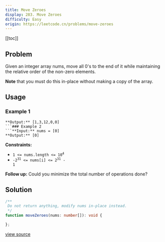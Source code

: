 ```yaml
---
title: Move Zeroes
display: 283. Move Zeroes
difficulty: Easy
origin: https://leetcode.cn/problems/move-zeroes
---
```


[[toc]]

## Problem

Given an integer array nums, move all 0&#39;s to the end of it while maintaining the relative order of the non-zero elements.

**Note** that you must do this in-place without making a copy of the array.

 ## Usage

### Example 1
```**Input:** nums = [0,1,0,3,12]
**Output:** [1,3,12,0,0]
```### Example 2
```**Input:** nums = [0]
**Output:** [0]
```
 
**Constraints:**

- <code>1 &lt;= nums.length &lt;= 10<sup>4</sup></code>
- <code>-2<sup>31</sup> &lt;= nums[i] &lt;= 2<sup>31</sup> - 1</code>

 
**Follow up:** Could you minimize the total number of operations done?

## Solution

```ts
/**
 Do not return anything, modify nums in-place instead.
 */
function moveZeroes(nums: number[]): void {

};
```

[view source](https://leetcode.cn/problems/move-zeroes)
